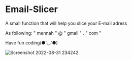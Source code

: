 # Email-Slicer

A small function that will help you slice your E-mail adress

As following:
" mennah   " @ " gmail   " . " com   "

Have fun coding(●'◡'●)


![Screenshot 2022-08-31 234242](https://user-images.githubusercontent.com/101124995/187790600-c0720383-8a7b-47d0-9d37-b9a14e422eb3.png)

